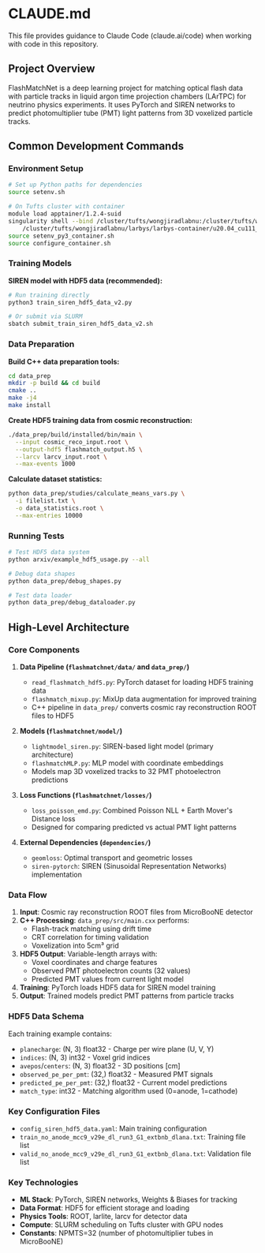 # CLAUDE.md

This file provides guidance to Claude Code (claude.ai/code) when working with code in this repository.

## Project Overview

FlashMatchNet is a deep learning project for matching optical flash data with particle tracks in liquid argon time projection chambers (LArTPC) for neutrino physics experiments. It uses PyTorch and SIREN networks to predict photomultiplier tube (PMT) light patterns from 3D voxelized particle tracks.

## Common Development Commands

### Environment Setup
```bash
# Set up Python paths for dependencies
source setenv.sh

# On Tufts cluster with container
module load apptainer/1.2.4-suid
singularity shell --bind /cluster/tufts/wongjiradlabnu:/cluster/tufts/wongjiradlabnu \
    /cluster/tufts/wongjiradlabnu/larbys/larbys-container/u20.04_cu111_cudnn8_torch1.9.0_minkowski_npm.sif
source setenv_py3_container.sh
source configure_container.sh
```

### Training Models

**SIREN model with HDF5 data (recommended):**
```bash
# Run training directly
python3 train_siren_hdf5_data_v2.py

# Or submit via SLURM
sbatch submit_train_siren_hdf5_data_v2.sh
```

### Data Preparation

**Build C++ data preparation tools:**
```bash
cd data_prep
mkdir -p build && cd build
cmake ..
make -j4
make install
```

**Create HDF5 training data from cosmic reconstruction:**
```bash
./data_prep/build/installed/bin/main \
  --input cosmic_reco_input.root \
  --output-hdf5 flashmatch_output.h5 \
  --larcv larcv_input.root \
  --max-events 1000
```

**Calculate dataset statistics:**
```bash
python data_prep/studies/calculate_means_vars.py \
  -i filelist.txt \
  -o data_statistics.root \
  --max-entries 10000
```

### Running Tests
```bash
# Test HDF5 data system
python arxiv/example_hdf5_usage.py --all

# Debug data shapes
python data_prep/debug_shapes.py

# Test data loader
python data_prep/debug_dataloader.py
```

## High-Level Architecture

### Core Components

1. **Data Pipeline (`flashmatchnet/data/` and `data_prep/`)**
   - `read_flashmatch_hdf5.py`: PyTorch dataset for loading HDF5 training data
   - `flashmatch_mixup.py`: MixUp data augmentation for improved training
   - C++ pipeline in `data_prep/` converts cosmic ray reconstruction ROOT files to HDF5

2. **Models (`flashmatchnet/model/`)**
   - `lightmodel_siren.py`: SIREN-based light model (primary architecture)
   - `flashmatchMLP.py`: MLP model with coordinate embeddings
   - Models map 3D voxelized tracks to 32 PMT photoelectron predictions

3. **Loss Functions (`flashmatchnet/losses/`)**
   - `loss_poisson_emd.py`: Combined Poisson NLL + Earth Mover's Distance loss
   - Designed for comparing predicted vs actual PMT light patterns

4. **External Dependencies (`dependencies/`)**
   - `geomloss`: Optimal transport and geometric losses
   - `siren-pytorch`: SIREN (Sinusoidal Representation Networks) implementation

### Data Flow

1. **Input**: Cosmic ray reconstruction ROOT files from MicroBooNE detector
2. **C++ Processing**: `data_prep/src/main.cxx` performs:
   - Flash-track matching using drift time
   - CRT correlation for timing validation
   - Voxelization into 5cm³ grid
3. **HDF5 Output**: Variable-length arrays with:
   - Voxel coordinates and charge features
   - Observed PMT photoelectron counts (32 values)
   - Predicted PMT values from current light model
4. **Training**: PyTorch loads HDF5 data for SIREN model training
5. **Output**: Trained models predict PMT patterns from particle tracks

### HDF5 Data Schema

Each training example contains:
- `planecharge`: (N, 3) float32 - Charge per wire plane (U, V, Y)
- `indices`: (N, 3) int32 - Voxel grid indices
- `avepos`/`centers`: (N, 3) float32 - 3D positions [cm]
- `observed_pe_per_pmt`: (32,) float32 - Measured PMT signals
- `predicted_pe_per_pmt`: (32,) float32 - Current model predictions
- `match_type`: int32 - Matching algorithm used (0=anode, 1=cathode)

### Key Configuration Files

- `config_siren_hdf5_data.yaml`: Main training configuration
- `train_no_anode_mcc9_v29e_dl_run3_G1_extbnb_dlana.txt`: Training file list
- `valid_no_anode_mcc9_v29e_dl_run3_G1_extbnb_dlana.txt`: Validation file list

### Key Technologies

- **ML Stack**: PyTorch, SIREN networks, Weights & Biases for tracking
- **Data Format**: HDF5 for efficient storage and loading
- **Physics Tools**: ROOT, larlite, larcv for detector data
- **Compute**: SLURM scheduling on Tufts cluster with GPU nodes
- **Constants**: NPMTS=32 (number of photomultiplier tubes in MicroBooNE)